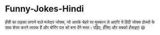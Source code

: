 # Funny-Jokes-Hindi
हँसी का तड़का लगाने वाले मजेदार जोक्स, जो आपके चेहरे पर मुस्कान ले आएंगे! ये हिंदी जोक्स दोस्तों के साथ शेयर करने लायक हैं और बोरिंग पल को बना देंगे मस्त। पढ़िए, हँसिए और सबको हँसाइए! 😄

